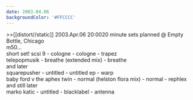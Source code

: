 ```yaml
---
date: 2003.04.06
backgroundColor: '#FFCCCC'
---
```


\>>\[\[distort//static\]\] 2003.Apr.06 20:0020 minute sets planned @ Empty Bottle, Chicago  
m50...  
short set! scsi 9 - cologne - cologne - trapez  
telepopmusik - breathe (extended mix) - breathe  
and later  
squarepusher - untitled - untitled ep - warp  
baby ford v the aphex twin - normal (helston flora mix) - normal - rephlex  
and still later  
marko katic - untitled - blacklabel - antenna